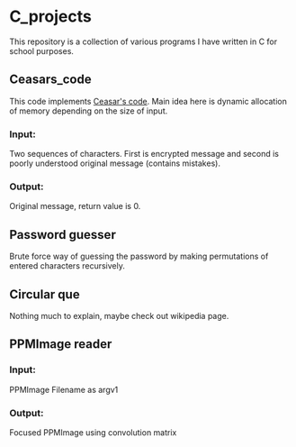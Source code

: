 # C_projects

This repository is a collection of various programs I have written in C for school purposes.

## Ceasars_code

This code implements [Ceasar's code](https://en.wikipedia.org/wiki/Caesar_cipher). Main idea here is dynamic allocation of memory depending on the size of input.
### Input:
Two sequences of characters. First is encrypted message and second is poorly understood original message (contains mistakes).
### Output:
Original message, return value is 0.


## Password guesser

Brute force way of guessing the password by making permutations of entered characters recursively.


## Circular que

Nothing much to explain, maybe check out wikipedia page.

## PPMImage reader

### Input:

PPMImage Filename as argv1

### Output:

Focused PPMImage using convolution matrix




